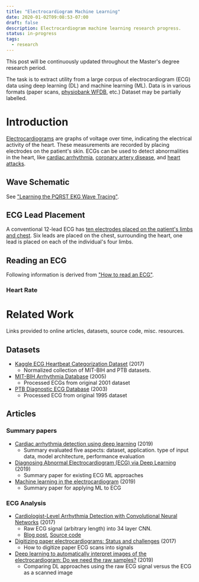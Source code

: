 ```yaml
---
title: "Electrocardiogram Machine Learning"
date: 2020-01-02T09:08:53-07:00
draft: false
description: Electrocardiogram machine learning research progress.
status: in-progress
tags:
  - research
---
```


This post will be continuously updated throughout the Master's degree research period.

The task is to extract utility from a large corpus of electrocardiogram (ECG) data using deep learning (DL) and machine learning (ML).
Data is in various formats (paper scans, [physiobank WFDB](https://archive.physionet.org/physiotools/wfdb.shtml), etc.)
Dataset may be partially labelled.

# Introduction

[Electrocardiograms](https://en.wikipedia.org/wiki/Electrocardiography) are graphs of voltage over time, indicating the electrical activity of the heart.
These measurements are recorded by placing electrodes on the patient's skin.
ECGs can be used to detect abnormalities in the heart, like [cardiac arrhythmia](https://en.wikipedia.org/wiki/Arrhythmia), [coronary artery disease](https://en.wikipedia.org/wiki/Coronary_artery_disease), and [heart attacks](https://en.wikipedia.org/wiki/Myocardial_infarction).

## Wave Schematic

See ["Learning the PQRST EKG Wave Tracing"](https://www.registerednursern.com/learning-the-pqrst-ekg-wave-tracing/).

## ECG Lead Placement

A conventional 12-lead ECG has [ten electrodes placed on the patient's limbs and chest](https://www.cablesandsensors.com/pages/12-lead-ecg-placement-guide-with-illustrations#2).
Six leads are placed on the chest, surrounding the heart, one lead is placed on each of the individual's four limbs.

## Reading an ECG

Following information is derived from ["How to read an ECG"](https://geekymedics.com/how-to-read-an-ecg/).

### Heart Rate

# Related Work

Links provided to online articles, datasets, source code, misc. resources.

## Datasets

* [Kaggle ECG Heartbeat Categorization Dataset](https://www.kaggle.com/shayanfazeli/heartbeat/) (2017)
  * Normalized collection of MIT-BIH and PTB datasets.
* [MIT-BIH Arrhythmia Database](https://doi.org/10.13026/C2F305) (2005)
  * Processed ECGs from original 2001 dataset
* [PTB Diagnostic ECG Database](https://doi.org/10.13026/C28C71) (2003)
  * Processed ECG from original 1995 dataset

## Articles

### Summary papers
* [Cardiac arrhythmia detection using deep learning](https://doi.org/10.1016/j.jelectrocard.2019.08.004) (2019)
  * Summary evaluated five aspects: dataset, application. type of input data, model architecture, performance evaluation
* [Diagnosing Abnormal Electrocardiogram (ECG) via Deep Learning](doi.org/10.5772/intechopen.85509) (2019)
  * Summary paper for existing ECG ML approaches
* [Machine learning in the electrocardiogram](https://doi.org/10.1016/j.jelectrocard.2019.08.008) (2019)
  * Summary paper for applying ML to ECG

### ECG Analysis
* [Cardiologist-Level Arrhythmia Detection with Convolutional Neural Networks](https://arxiv.org/abs/1707.01836) (2017)
  * Raw ECG signal (arbitrary length) into 34 layer CNN.
  * [Blog post](https://stanfordmlgroup.github.io/projects/ecg/), [Source code](https://github.com/awni/ecg)
* [Digitizing paper electrocardiograms: Status and challenges](https://doi.org/10.1016/j.jelectrocard.2016.09.007) (2017)
  * How to digitize paper ECG scans into signals
* [Deep learning to automatically interpret images of the electrocardiogram: Do we need the raw samples?](https://doi.org/10.1016/j.jelectrocard.2019.09.018) (2019)
  * Comparing DL approaches using the raw ECG signal versus the ECG as a scanned image
